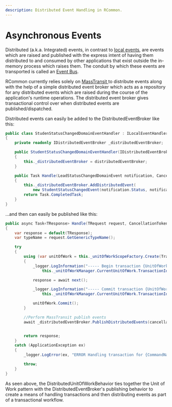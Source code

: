 ```yaml
---
description: Distributed Event Handling in RCommon.
---
```


# Asynchronous Events

Distributed (a.k.a. Integrated) events, in contrast to [local events](synchronous-events.md), are events which are raised and published with the express intent of having them distributed to and consumed by other applications that exist outside the in-memory process which raises them. The conduit by which these events are transported is called an [Event Bus](../event-bus/).&#x20;

RCommon currently relies solely on [MassTransit ](../event-bus/masstransit.md)to distribute events along with the help of a simple distributed event broker which acts as a repository for any distributed events which are raised during the course of the application's runtime operations. The distributed event broker gives transactional control over when distributed events are published/dispatched. &#x20;

Distributed events can easily be added to the DistributedEventBroker like this:

```csharp
public class StudenStatusChangedDomainEventHandler : ILocalEventHandler<StudentStatusChangedDomainEvent>
{
    private readonly IDistributedEventBroker _distributedEventBroker;

    public StudentStatusChangedDomainEventHandler(IDistributedEventBroker distributedEventBroker)
    {
        this._distributedEventBroker = distributedEventBroker;
    }

    public Task Handle(LeadStatusChangedDomainEvent notification, CancellationToken cancellationToken)
    {
        this._distributedEventBroker.AddDistributedEvent(
            new StudentStatusChangedEvent(notification.Status, notification.StudentId));
        return Task.CompletedTask;
    }
}
```

...and then can easily be published like this:&#x20;

```csharp
public async Task<TResponse> Handle(TRequest request, CancellationToken cancellationToken, RequestHandlerDelegate<TResponse> next)
{
    var response = default(TResponse);
    var typeName = request.GetGenericTypeName();

    try
    {
        using (var unitOfWork = this._unitOfWorkScopeFactory.Create(TransactionMode.Default))
        {
            _logger.LogInformation("----- Begin transaction {UnitOfWorkTransactionId} for {CommandName} ({@Command})", 
                this._unitOfWorkManager.CurrentUnitOfWork.TransactionId, typeName, request);

            response = await next();

            _logger.LogInformation("----- Commit transaction {UnitOfWorkTransactionId} for {CommandName}", 
                this._unitOfWorkManager.CurrentUnitOfWork.TransactionId, typeName);

            unitOfWork.Commit();
        }

        //Perform MassTransit publish events
        await _distributedEventBroker.PublishDistributedEvents(cancellationToken);


        return response;
    }
    catch (ApplicationException ex)
    {
        _logger.LogError(ex, "ERROR Handling transaction for {CommandName} ({@Command})", typeName, request);

        throw;
    }
}
```

As seen above, the DistributedUnitOfWorkBehavior ties together the Unit of Work pattern with the DistributedEventBroker's publishing behavior to create a means of handling transactions and then distributing events as part of a transactional workflow. &#x20;
